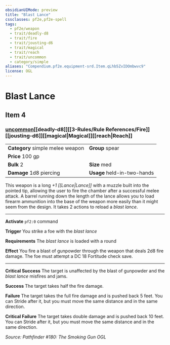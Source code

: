 ```yaml
---
obsidianUIMode: preview
title: "Blast Lance"
cssclasses: pf2e,pf2e-spell
tags:
  - pf2e/weapon
  - trait/deadly-d8
  - trait/fire
  - trait/jousting-d6
  - trait/magical
  - trait/reach
  - trait/uncommon
  - category/simple
aliases: "Compendium.pf2e.equipment-srd.Item.qLhb5ZvIDOmbwvc9"
license: OGL
---
```

# Blast Lance
## Item 4
### [uncommon](uncommon.md "Uncommon Rarity Trait")[[deadly-d8]][[3-Rules/Rule References/Fire]][[jousting-d6]][[magical|Magical]][[reach|Reach]] 

|  |  |
| -- | -- |
| **Category** simple melee weapon | **Group** spear |
| **Price** 100 gp |  |
| **Bulk** 2 | **Size** med |
| **Damage** 1d8 piercing  | **Usage** held-in-two-hands |



This weapon is a long _+1 [[Lance|Lance]]_ with a muzzle built into the pointed tip, allowing the user to fire the chamber after a successful melee attack. A barrel running down the length of the lance allows you to load firearm ammunition into the base of the weapon more easily than it might seem from the design. It takes 2 actions to reload a _blast lance_.

* * *

**Activate** `pf2:0` command

**Trigger** You strike a foe with the _blast lance_

**Requirements** The _blast lance_ is loaded with a round

**Effect** You fire a blast of gunpowder through the weapon that deals 2d8 fire damage. The foe must attempt a DC 18 Fortitude check save.

* * *

**Critical Success** The target is unaffected by the blast of gunpowder and the _blast lance_ misfires and jams.

**Success** The target takes half the fire damage.

**Failure** The target takes the full fire damage and is pushed back 5 feet. You can Stride after it, but you must move the same distance and in the same direction.

**Critical Failure** The target takes double damage and is pushed back 10 feet. You can Stride after it, but you must move the same distance and in the same direction.

*Source: Pathfinder #180: The Smoking Gun*
*OGL*